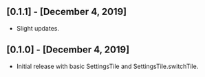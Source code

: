 ## [0.1.1] - [December 4, 2019]

* Slight updates.

## [0.1.0] - [December 4, 2019]

* Initial release with basic SettingsTile and SettingsTile.switchTile.
